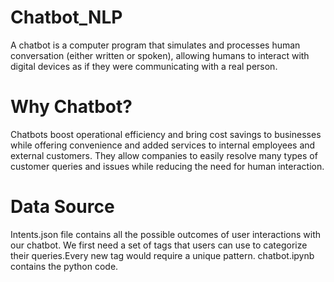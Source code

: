 # Chatbot_NLP
A chatbot is a computer program that simulates and processes human conversation (either written or spoken), allowing humans to interact with digital devices as if they were communicating with a real person.

# Why Chatbot?
Chatbots boost operational efficiency and bring cost savings to businesses while offering convenience and added services to internal employees and external customers. They allow companies to easily resolve many types of customer queries and issues while reducing the need for human interaction.

# Data Source
Intents.json file contains all the possible outcomes of user interactions with our chatbot. We first need a set of tags that users can use to categorize their queries.Every new tag would require a unique pattern.
chatbot.ipynb contains the python code.

